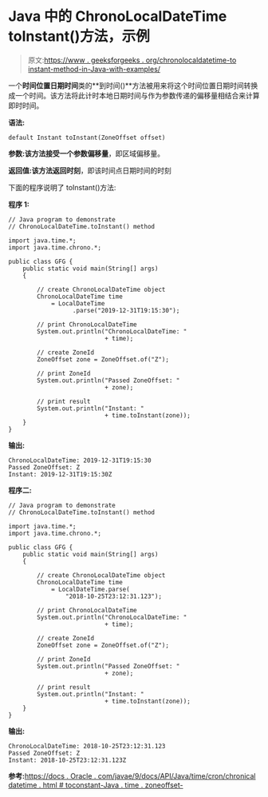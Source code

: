 # Java 中的 ChronoLocalDateTime toInstant()方法，示例

> 原文:[https://www . geeksforgeeks . org/chronolocaldatetime-to instant-method-in-Java-with-examples/](https://www.geeksforgeeks.org/chronolocaldatetime-toinstant-method-in-java-with-examples/)

一个**时间位置日期时间**类的**到时间()**方法被用来将这个时间位置日期时间转换成一个时间。该方法将此计时本地日期时间与作为参数传递的偏移量相结合来计算即时时间。

**语法:**

```
default Instant toInstant(ZoneOffset offset)

```

**参数:**该方法接受一个参数**偏移量**，即区域偏移量。

**返回值:**该方法返回**时刻**，即该时间点日期时间的时刻

下面的程序说明了 toInstant()方法:

**程序 1:**

```
// Java program to demonstrate
// ChronoLocalDateTime.toInstant() method

import java.time.*;
import java.time.chrono.*;

public class GFG {
    public static void main(String[] args)
    {

        // create ChronoLocalDateTime object
        ChronoLocalDateTime time
            = LocalDateTime
                  .parse("2019-12-31T19:15:30");

        // print ChronoLocalDateTime
        System.out.println("ChronoLocalDateTime: "
                           + time);

        // create ZoneId
        ZoneOffset zone = ZoneOffset.of("Z");

        // print ZoneId
        System.out.println("Passed ZoneOffset: "
                           + zone);

        // print result
        System.out.println("Instant: "
                           + time.toInstant(zone));
    }
}
```

**输出:**

```
ChronoLocalDateTime: 2019-12-31T19:15:30
Passed ZoneOffset: Z
Instant: 2019-12-31T19:15:30Z

```

**程序二:**

```
// Java program to demonstrate
// ChronoLocalDateTime.toInstant() method

import java.time.*;
import java.time.chrono.*;

public class GFG {
    public static void main(String[] args)
    {

        // create ChronoLocalDateTime object
        ChronoLocalDateTime time
            = LocalDateTime.parse(
                "2018-10-25T23:12:31.123");

        // print ChronoLocalDateTime
        System.out.println("ChronoLocalDateTime: "
                           + time);

        // create ZoneId
        ZoneOffset zone = ZoneOffset.of("Z");

        // print ZoneId
        System.out.println("Passed ZoneOffset: "
                           + zone);

        // print result
        System.out.println("Instant: "
                           + time.toInstant(zone));
    }
}
```

**输出:**

```
ChronoLocalDateTime: 2018-10-25T23:12:31.123
Passed ZoneOffset: Z
Instant: 2018-10-25T23:12:31.123Z

```

**参考:**[https://docs . Oracle . com/javae/9/docs/API/Java/time/cron/chronical datetime . html # toconstant-Java . time . zoneoffset-](https://docs.oracle.com/javase/9/docs/api/java/time/chrono/ChronoLocalDateTime.html#toInstant-java.time.ZoneOffset-)